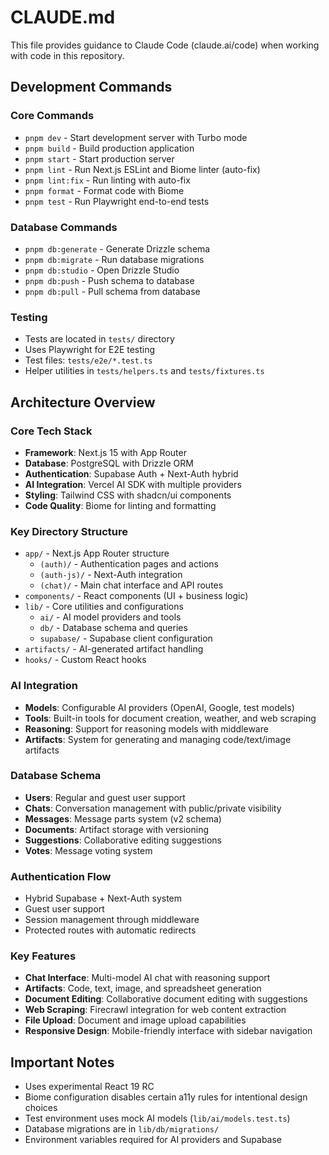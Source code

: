 # CLAUDE.md

This file provides guidance to Claude Code (claude.ai/code) when working with code in this repository.

## Development Commands

### Core Commands
- `pnpm dev` - Start development server with Turbo mode
- `pnpm build` - Build production application
- `pnpm start` - Start production server
- `pnpm lint` - Run Next.js ESLint and Biome linter (auto-fix)
- `pnpm lint:fix` - Run linting with auto-fix
- `pnpm format` - Format code with Biome
- `pnpm test` - Run Playwright end-to-end tests

### Database Commands
- `pnpm db:generate` - Generate Drizzle schema
- `pnpm db:migrate` - Run database migrations
- `pnpm db:studio` - Open Drizzle Studio
- `pnpm db:push` - Push schema to database
- `pnpm db:pull` - Pull schema from database

### Testing
- Tests are located in `tests/` directory
- Uses Playwright for E2E testing
- Test files: `tests/e2e/*.test.ts`
- Helper utilities in `tests/helpers.ts` and `tests/fixtures.ts`

## Architecture Overview

### Core Tech Stack
- **Framework**: Next.js 15 with App Router
- **Database**: PostgreSQL with Drizzle ORM
- **Authentication**: Supabase Auth + Next-Auth hybrid
- **AI Integration**: Vercel AI SDK with multiple providers
- **Styling**: Tailwind CSS with shadcn/ui components
- **Code Quality**: Biome for linting and formatting

### Key Directory Structure
- `app/` - Next.js App Router structure
  - `(auth)/` - Authentication pages and actions
  - `(auth-js)/` - Next-Auth integration
  - `(chat)/` - Main chat interface and API routes
- `components/` - React components (UI + business logic)
- `lib/` - Core utilities and configurations
  - `ai/` - AI model providers and tools
  - `db/` - Database schema and queries
  - `supabase/` - Supabase client configuration
- `artifacts/` - AI-generated artifact handling
- `hooks/` - Custom React hooks

### AI Integration
- **Models**: Configurable AI providers (OpenAI, Google, test models)
- **Tools**: Built-in tools for document creation, weather, and web scraping
- **Reasoning**: Support for reasoning models with middleware
- **Artifacts**: System for generating and managing code/text/image artifacts

### Database Schema
- **Users**: Regular and guest user support
- **Chats**: Conversation management with public/private visibility
- **Messages**: Message parts system (v2 schema)
- **Documents**: Artifact storage with versioning
- **Suggestions**: Collaborative editing suggestions
- **Votes**: Message voting system

### Authentication Flow
- Hybrid Supabase + Next-Auth system
- Guest user support
- Session management through middleware
- Protected routes with automatic redirects

### Key Features
- **Chat Interface**: Multi-model AI chat with reasoning support
- **Artifacts**: Code, text, image, and spreadsheet generation
- **Document Editing**: Collaborative document editing with suggestions
- **Web Scraping**: Firecrawl integration for web content extraction
- **File Upload**: Document and image upload capabilities
- **Responsive Design**: Mobile-friendly interface with sidebar navigation

## Important Notes
- Uses experimental React 19 RC
- Biome configuration disables certain a11y rules for intentional design choices
- Test environment uses mock AI models (`lib/ai/models.test.ts`)
- Database migrations are in `lib/db/migrations/`
- Environment variables required for AI providers and Supabase